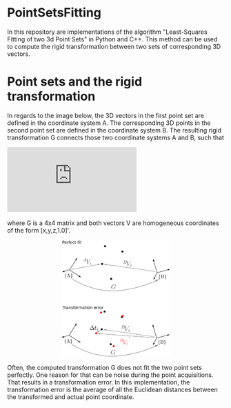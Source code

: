 # PointSetsFitting

In this repository are implementations of the algorithm "Least-Squares Fitting of two 3d Point Sets" in Python and C++. This method can be used to compute the rigid transformation between two sets of corresponding 3D vectors. 


# Point sets and the rigid transformation

In regards to the image below, the 3D vectors in the first point set are defined in the coordinate system A. The corresponding 3D points in the second point set are defined in the coordinate system B. The resulting rigid transformation G connects those two coordinate systems A and B, such that 

![equation](https://latex.codecogs.com/gif.latex?%7B%5EB%7DV_i%20%3D%20G%20%5Ccdot%20%7B%5EA%7DV_i)

where G is a 4x4 matrix and both vectors V are homogeneous coordinates of the form [x,y,z,1.0]'.

<p align="center"><img alt="smoothing" src="docs/img/transErr.png" width="50%"></p>

Often, the computed transformation G does not fit the two point sets perfectly. One reason for that can be noise during the point acquisitions. That results in a transformation error. In this implementation, the transformation error is the average of all the Euclidean distances between the transformed and actual point coordinate.
